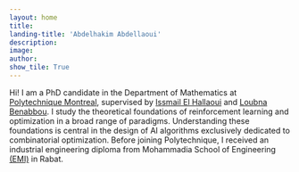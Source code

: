 ```yaml
---
layout: home
title: 
landing-title: 'Abdelhakim Abdellaoui'
description: 
image: 
author: 
show_tile: True
---
```

    
<!--img src="https://raw.githubusercontent.com/AbdelMostafa/AbdelMostafa.github.io/master/assets/images/abdel_photo_2.jpg" width="220"-->
Hi! I am a PhD candidate in the Department of Mathematics at [Polytechnique Montreal](https://www.polymtl.ca/), supervised by [Issmail El Hallaoui](https://www.gerad.ca/fr/people/issmail-el-hallaoui) and [Loubna Benabbou](https://www.uqar.ca/universite/a-propos-de-l-uqar/departements/unites-departementales-des-sciences-de-la-gestion/benabbou-lobna). I study the theoretical foundations of reinforcement learning and optimization in a broad range of paradigms. Understanding these foundations is central in the design of AI algorithms exclusively dedicated to combinatorial optimization. Before joining Polytechnique, I received an industrial engineering diploma from Mohammadia School of Engineering [(EMI)](https://www.emi.ac.ma/) in Rabat.
